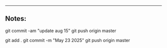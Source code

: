 ----

## Notes:

git commit -am "update aug 15"
git push origin master

git add .
git commit -m "May 23 2025"
git push origin master
